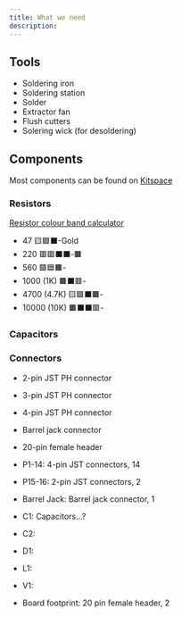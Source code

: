 ```yaml
---
title: What we need
description: 
---
```



## Tools
- Soldering iron
- Soldering station
- Solder
- Extractor fan
- Flush cutters
- Solering wick (for desoldering)

## Components
Most components can be found on [Kitspace](https://kitspace.org)

### Resistors
[Resistor colour band calculator](https://www.digikey.co.uk/en/resources/conversion-calculators/conversion-calculator-resistor-color-code)  
- 47  🟨🟪⬛️-Gold  
- 220 🟥🟥⬛️⬛️-🟫  
- 560 🟩🟦🟫-  
- 1000 (1K) 🟫⬛️🟥-  
- 4700 (4.7K) 🟨🟪⬛️🟫-  
- 10000 (10K) 🟫⬛️⬛️🟥-  

### Capacitors

### Connectors
- 2-pin JST PH connector
- 3-pin JST PH connector
- 4-pin JST PH connector
- Barrel jack connector
- 20-pin female header

- P1-14: 4-pin JST connectors, 14
- P15-16: 2-pin JST connectors, 2
- Barrel Jack: Barrel jack connector, 1
- C1: Capacitors...?
- C2:
- D1:
- L1:
- V1:
- Board footprint: 20 pin female header, 2